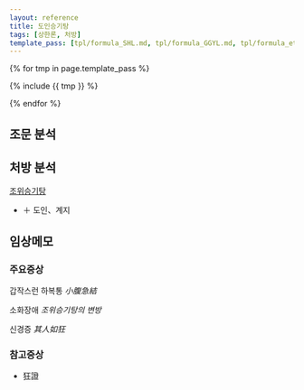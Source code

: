```yaml
---
layout: reference
title: 도인승기탕
tags: [상한론, 처방]
template_pass: [tpl/formula_SHL.md, tpl/formula_GGYL.md, tpl/formula_etc.md]
---
```



{% for tmp in page.template_pass %}

{% include {{ tmp }} %}

{% endfor %}


## 조문 분석


## 처방 분석

[조위승기탕]( {{site.formulaurl}}/조위승기탕 )
* ＋ 도인、계지


## 임상메모


### 주요증상

갑작스런 하복통 _小腹急結_

소화장애 _조위승기탕의 변방_

신경증 _其人如狂_

### 참고증상

* 狂證
